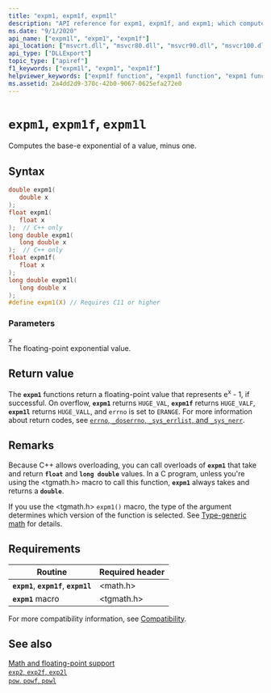```yaml
---
title: "expm1, expm1f, expm1l"
description: "API reference for expm1, expm1f, and expm1; which compute the base-e exponential of a value, minus one."
ms.date: "9/1/2020"
api_name: ["expm1l", "expm1", "expm1f"]
api_location: ["msvcrt.dll", "msvcr80.dll", "msvcr90.dll", "msvcr100.dll", "msvcr100_clr0400.dll", "msvcr110.dll", "msvcr110_clr0400.dll", "msvcr120.dll", "msvcr120_clr0400.dll", "ucrtbase.dll", "api-ms-win-crt-math-l1-1-0.dll"]
api_type: ["DLLExport"]
topic_type: ["apiref"]
f1_keywords: ["expm1l", "expm1", "expm1f"]
helpviewer_keywords: ["expm1f function", "expm1l function", "expm1 function"]
ms.assetid: 2a4dd2d9-370c-42b0-9067-0625efa272e0
---
```

# `expm1`, `expm1f`, `expm1l`

Computes the base-e exponential of a value, minus one.

## Syntax

```C
double expm1(
   double x
);
float expm1(
   float x
);  // C++ only
long double expm1(
   long double x
);  // C++ only
float expm1f(
   float x
);
long double expm1l(
   long double x
);
#define expm1(X) // Requires C11 or higher
```

### Parameters

*`x`*\
The floating-point exponential value.

## Return value

The **`expm1`** functions return a floating-point value that represents e<sup>x</sup> - 1, if successful. On overflow, **`expm1`** returns `HUGE_VAL`, **`expm1f`** returns `HUGE_VALF`, **`expm1l`** returns `HUGE_VALL`, and `errno` is set to `ERANGE`. For more information about return codes, see [`errno`, `_doserrno`, `_sys_errlist`, and `_sys_nerr`](../errno-doserrno-sys-errlist-and-sys-nerr.md).

## Remarks

Because C++ allows overloading, you can call overloads of **`expm1`** that take and return **`float`** and **`long double`** values. In a C program, unless you're using the \<tgmath.h> macro to call this function, **`expm1`** always takes and returns a **`double`**.

If you use the \<tgmath.h> `expm1()` macro, the type of the argument determines which version of the function is selected. See [Type-generic math](../tgmath.md) for details.

## Requirements

| Routine | Required header |
|---|---|
| **`expm1`**, **`expm1f`**, **`expm1l`** | \<math.h> |
| **`expm1`** macro | \<tgmath.h> |

For more compatibility information, see [Compatibility](../compatibility.md).

## See also

[Math and floating-point support](../floating-point-support.md)\
[`exp2`, `exp2f`, `exp2l`](exp2-exp2f-exp2l.md)\
[`pow`, `powf`, `powl`](pow-powf-powl.md)
